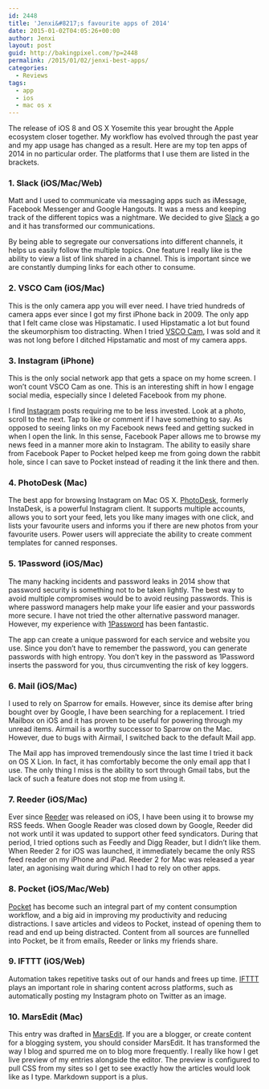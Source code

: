 ```yaml
---
id: 2448
title: 'Jenxi&#8217;s favourite apps of 2014'
date: 2015-01-02T04:05:26+00:00
author: Jenxi
layout: post
guid: http://bakingpixel.com/?p=2448
permalink: /2015/01/02/jenxi-best-apps/
categories:
  - Reviews
tags:
  - app
  - ios
  - mac os x
---
```

The release of iOS 8 and OS X Yosemite this year brought the Apple ecosystem closer together. My workflow has evolved through the past year and my app usage has changed as a result. Here are my top ten apps of 2014 in no particular order. The platforms that I use them are listed in the brackets.

### 1. Slack (iOS/Mac/Web)

Matt and I used to communicate via messaging apps such as iMessage, Facebook Messenger and Google Hangouts. It was a mess and keeping track of the different topics was a nightmare. We decided to give [Slack](https://slack.com) a go and it has transformed our communications.

By being able to segregate our conversations into different channels, it helps us easily follow the multiple topics. One feature I really like is the ability to view a list of link shared in a channel. This is important since we are constantly dumping links for each other to consume.

### 2. VSCO Cam (iOS/Mac)

This is the only camera app you will ever need. I have tried hundreds of camera apps ever since I got my first iPhone back in 2009. The only app that I felt came close was Hipstamatic. I used Hipstamatic a lot but found the skeumorphism too distracting. When I tried [VSCO Cam](http://vsco.co/vscocam), I was sold and it was not long before I ditched Hipstamatic and most of my camera apps.

### 3. Instagram (iPhone)

This is the only social network app that gets a space on my home screen. I won&#8217;t count VSCO Cam as one. This is an interesting shift in how I engage social media, especially since I deleted Facebook from my phone.

I find [Instagram](http://instagram.com) posts requiring me to be less invested. Look at a photo, scroll to the next. Tap to like or comment if I have something to say. As opposed to seeing links on my Facebook news feed and getting sucked in when I open the link. In this sense, Facebook Paper allows me to browse my news feed in a manner more akin to Instagram. The ability to easily share from Facebook Paper to Pocket helped keep me from going down the rabbit hole, since I can save to Pocket instead of reading it the link there and then.

### 4. PhotoDesk (Mac)

The best app for browsing Instagram on Mac OS X. [PhotoDesk](http://photodesk-app.com/), formerly InstaDesk, is a powerful Instagram client. It supports multiple accounts, allows you to sort your feed, lets you like many images with one click, and lists your favourite users and informs you if there are new photos from your favourite users. Power users will appreciate the ability to create comment templates for canned responses.

### 5. 1Password (iOS/Mac)

The many hacking incidents and password leaks in 2014 show that password security is something not to be taken lightly. The best way to avoid multiple compromises would be to avoid reusing passwords. This is where password managers help make your life easier and your passwords more secure. I have not tried the other alternative password manager. However, my experience with [1Password](https://agilebits.com/onepassword) has been fantastic.

The app can create a unique password for each service and website you use. Since you don&#8217;t have to remember the password, you can generate passwords with high entropy. You don&#8217;t key in the password as 1Password inserts the password for you, thus circumventing the risk of key loggers.

### 6. Mail (iOS/Mac)

I used to rely on Sparrow for emails. However, since its demise after bring bought over by Google, I have been searching for a replacement. I tried Mailbox on iOS and it has proven to be useful for powering through my unread items. Airmail is a worthy successor to Sparrow on the Mac. However, due to bugs with Airmail, I switched back to the default Mail app.

The Mail app has improved tremendously since the last time I tried it back on OS X Lion. In fact, it has comfortably become the only email app that I use. The only thing I miss is the ability to sort through Gmail tabs, but the lack of such a feature does not stop me from using it.

### 7. Reeder (iOS/Mac)

Ever since [Reeder](http://reederapp.com) was released on iOS, I have been using it to browse my RSS feeds. When Google Reader was closed down by Google, Reeder did not work until it was updated to support other feed syndicators. During that period, I tried options such as Feedly and Digg Reader, but I didn&#8217;t like them. When Reeder 2 for iOS was launched, it immediately became the only RSS feed reader on my iPhone and iPad. Reeder 2 for Mac was released a year later, an agonising wait during which I had to rely on other apps.

### 8. Pocket (iOS/Mac/Web)

[Pocket](http://getpocket.com) has become such an integral part of my content consumption workflow, and a big aid in improving my productivity and reducing distractions. I save articles and videos to Pocket, instead of opening them to read and end up being distracted. Content from all sources are funnelled into Pocket, be it from emails, Reeder or links my friends share.

### 9. IFTTT (iOS/Web)

Automation takes repetitive tasks out of our hands and frees up time. [IFTTT](http://ifttt.com) plays an important role in sharing content across platforms, such as automatically posting my Instagram photo on Twitter as an image.

### 10. MarsEdit (Mac)

This entry was drafted in [MarsEdit](http://www.red-sweater.com/marsedit/). If you are a blogger, or create content for a blogging system, you should consider MarsEdit. It has transformed the way I blog and spurred me on to blog more frequently. I really like how I get live preview of my entries alongside the editor. The preview is configured to pull CSS from my sites so I get to see exactly how the articles would look like as I type. Markdown support is a plus.